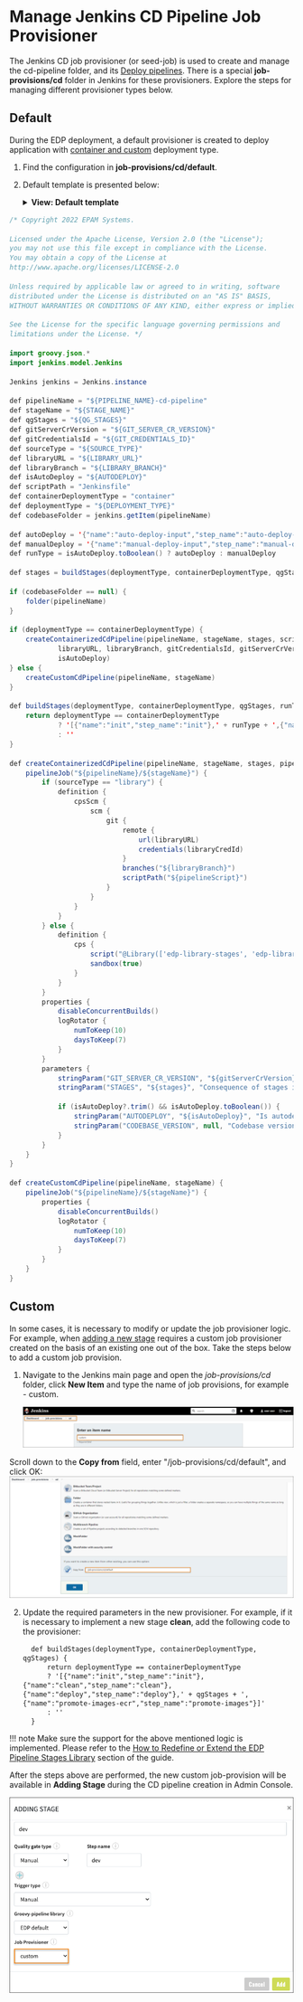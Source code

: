 # Manage Jenkins CD Pipeline Job Provisioner

The Jenkins CD job provisioner (or seed-job) is used to create and manage the cd-pipeline folder, and its [Deploy pipelines](../user-guide/pipeline-stages.md).
There is a special **job-provisions/cd** folder in Jenkins for these provisioners. Explore the steps for managing different provisioner types below.

## Default

During the EDP deployment, a default provisioner is created to deploy application with [container and custom](../user-guide/add-cd-pipeline.md) deployment type.

1. Find the configuration in **job-provisions/cd/default**.

2. Default template is presented below:

   <details>
   <Summary><b>View: Default template</b></Summary>

```java
/* Copyright 2022 EPAM Systems.

Licensed under the Apache License, Version 2.0 (the "License");
you may not use this file except in compliance with the License.
You may obtain a copy of the License at
http://www.apache.org/licenses/LICENSE-2.0

Unless required by applicable law or agreed to in writing, software
distributed under the License is distributed on an "AS IS" BASIS,
WITHOUT WARRANTIES OR CONDITIONS OF ANY KIND, either express or implied.

See the License for the specific language governing permissions and
limitations under the License. */

import groovy.json.*
import jenkins.model.Jenkins

Jenkins jenkins = Jenkins.instance

def pipelineName = "${PIPELINE_NAME}-cd-pipeline"
def stageName = "${STAGE_NAME}"
def qgStages = "${QG_STAGES}"
def gitServerCrVersion = "${GIT_SERVER_CR_VERSION}"
def gitCredentialsId = "${GIT_CREDENTIALS_ID}"
def sourceType = "${SOURCE_TYPE}"
def libraryURL = "${LIBRARY_URL}"
def libraryBranch = "${LIBRARY_BRANCH}"
def isAutoDeploy = "${AUTODEPLOY}"
def scriptPath = "Jenkinsfile"
def containerDeploymentType = "container"
def deploymentType = "${DEPLOYMENT_TYPE}"
def codebaseFolder = jenkins.getItem(pipelineName)

def autoDeploy = '{"name":"auto-deploy-input","step_name":"auto-deploy-input"}'
def manualDeploy = '{"name":"manual-deploy-input","step_name":"manual-deploy-input"}'
def runType = isAutoDeploy.toBoolean() ? autoDeploy : manualDeploy

def stages = buildStages(deploymentType, containerDeploymentType, qgStages, runType)

if (codebaseFolder == null) {
    folder(pipelineName)
}

if (deploymentType == containerDeploymentType) {
    createContainerizedCdPipeline(pipelineName, stageName, stages, scriptPath, sourceType,
            libraryURL, libraryBranch, gitCredentialsId, gitServerCrVersion,
            isAutoDeploy)
} else {
    createCustomCdPipeline(pipelineName, stageName)
}

def buildStages(deploymentType, containerDeploymentType, qgStages, runType) {
    return deploymentType == containerDeploymentType
            ? '[{"name":"init","step_name":"init"},' + runType + ',{"name":"deploy","step_name":"deploy"},' + qgStages + ',{"name":"promote-images","step_name":"promote-images"}]'
            : ''
}

def createContainerizedCdPipeline(pipelineName, stageName, stages, pipelineScript, sourceType, libraryURL, libraryBranch, libraryCredId, gitServerCrVersion, isAutoDeploy) {
    pipelineJob("${pipelineName}/${stageName}") {
        if (sourceType == "library") {
            definition {
                cpsScm {
                    scm {
                        git {
                            remote {
                                url(libraryURL)
                                credentials(libraryCredId)
                            }
                            branches("${libraryBranch}")
                            scriptPath("${pipelineScript}")
                        }
                    }
                }
            }
        } else {
            definition {
                cps {
                    script("@Library(['edp-library-stages', 'edp-library-pipelines']) _ \n\nDeploy()")
                    sandbox(true)
                }
            }
        }
        properties {
            disableConcurrentBuilds()
            logRotator {
                numToKeep(10)
                daysToKeep(7)
            }
        }
        parameters {
            stringParam("GIT_SERVER_CR_VERSION", "${gitServerCrVersion}", "Version of GitServer CR Resource")
            stringParam("STAGES", "${stages}", "Consequence of stages in JSON format to be run during execution")

            if (isAutoDeploy?.trim() && isAutoDeploy.toBoolean()) {
                stringParam("AUTODEPLOY", "${isAutoDeploy}", "Is autodeploy enabled?")
                stringParam("CODEBASE_VERSION", null, "Codebase versions to deploy.")
            }
        }
    }
}

def createCustomCdPipeline(pipelineName, stageName) {
    pipelineJob("${pipelineName}/${stageName}") {
        properties {
            disableConcurrentBuilds()
            logRotator {
                numToKeep(10)
                daysToKeep(7)
            }
        }
    }
}
```
   </details>

## Custom

In some cases, it is necessary to modify or update the job provisioner logic. For example, when [adding a new stage](../user-guide/customize-cd-pipeline.md)
requires a custom job provisioner created on the basis of an existing one out of the box.
Take the steps below to add a custom job provision.

1. Navigate to the Jenkins main page and open the *job-provisions/cd* folder, click **New Item** and type the name of job provisions, for example - custom.

    ![cd-provisioner-name](../assets/operator-guide/cd-provisioner-name.png "cd-provisioner-name")

  Scroll down to the **Copy from** field, enter "/job-provisions/cd/default", and click OK:
    ![copy-cd-provisioner](../assets/operator-guide/copy-cd-provisioner.png "copy-cd-provisioner")

2. Update the required parameters in the new provisioner. For example, if it is necessary to implement a new stage **clean**, add the following code to the provisioner:

         def buildStages(deploymentType, containerDeploymentType, qgStages) {
             return deploymentType == containerDeploymentType
             ? '[{"name":"init","step_name":"init"},{"name":"clean","step_name":"clean"},{"name":"deploy","step_name":"deploy"},' + qgStages + ',{"name":"promote-images-ecr","step_name":"promote-images"}]'
             : ''
         }

  !!! note
      Make sure the support for the above mentioned logic is implemented. Please refer to the [How to Redefine or Extend the EDP Pipeline Stages Library](https://epam.github.io/edp-install/user-guide/pipeline-framework/#13-how-to-redefine-or-extend-the-edp-pipeline-stages-library) section of the guide.

  After the steps above are performed, the new custom job-provision will be available in **Adding Stage** during the CD pipeline creation in Admin Console.

  ![add-custom-cd-provision](../assets/operator-guide/add-custom-cd-provision.png "add-custom-cd-provision")